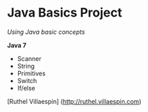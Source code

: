 # Java Basics Project

*Using Java basic concepts*

**Java 7**

* Scanner
* String
* Primitives
* Switch
* If/else

[Ruthel Villaespin] (http://ruthel.villaespin.com)
